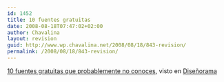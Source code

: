 ```yaml
---
id: 1452
title: 10 fuentes gratuitas
date: 2008-08-18T07:47:02+02:00
author: Chavalina
layout: revision
guid: http://www.wp.chavalina.net/2008/08/18/843-revision/
permalink: /2008/08/18/843-revision/
---
```

<a href="http://haikumonkey.net/?p=48" target="_blank">10 fuentes gratuitas que probablemente no conoces</a>, visto en <a href="http://www.disenorama.com/noticias/links-semanales-18-ago-2008" target="_blank">Dise&ntilde;orama</a>